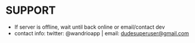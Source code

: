# SUPPORT

* If server is offline, wait until back online or email/contact dev
* contact info: twitter: @wandrioapp | email: dudesuperuser@gmail.com
